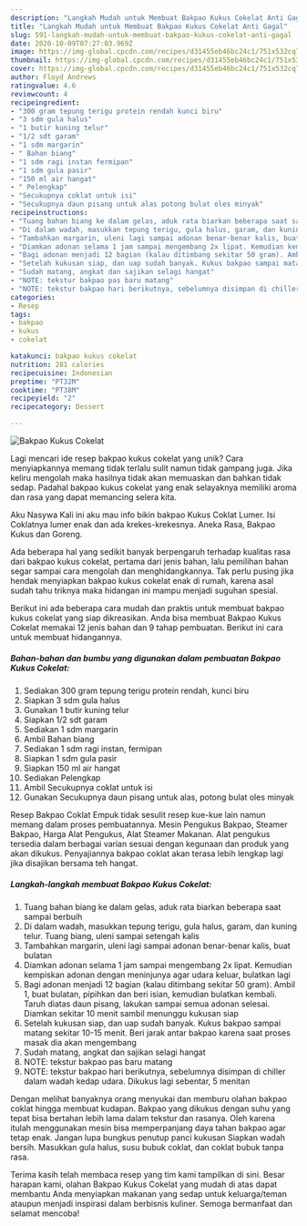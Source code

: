 ```yaml
---
description: "Langkah Mudah untuk Membuat Bakpao Kukus Cokelat Anti Gagal"
title: "Langkah Mudah untuk Membuat Bakpao Kukus Cokelat Anti Gagal"
slug: 591-langkah-mudah-untuk-membuat-bakpao-kukus-cokelat-anti-gagal
date: 2020-10-09T07:27:03.969Z
image: https://img-global.cpcdn.com/recipes/d31455eb46bc24c1/751x532cq70/bakpao-kukus-cokelat-foto-resep-utama.jpg
thumbnail: https://img-global.cpcdn.com/recipes/d31455eb46bc24c1/751x532cq70/bakpao-kukus-cokelat-foto-resep-utama.jpg
cover: https://img-global.cpcdn.com/recipes/d31455eb46bc24c1/751x532cq70/bakpao-kukus-cokelat-foto-resep-utama.jpg
author: Floyd Andrews
ratingvalue: 4.6
reviewcount: 4
recipeingredient:
- "300 gram tepung terigu protein rendah kunci biru"
- "3 sdm gula halus"
- "1 butir kuning telur"
- "1/2 sdt garam"
- "1 sdm margarin"
- " Bahan biang"
- "1 sdm ragi instan fermipan"
- "1 sdm gula pasir"
- "150 ml air hangat"
- " Pelengkap"
- "Secukupnya coklat untuk isi"
- "Secukupnya daun pisang untuk alas potong bulat oles minyak"
recipeinstructions:
- "Tuang bahan biang ke dalam gelas, aduk rata biarkan beberapa saat sampai berbuih"
- "Di dalam wadah, masukkan tepung terigu, gula halus, garam, dan kuning telur. Tuang biang, uleni sampai setengah kalis"
- "Tambahkan margarin, uleni lagi sampai adonan benar-benar kalis, buat bulatan"
- "Diamkan adonan selama 1 jam sampai mengembang 2x lipat. Kemudian kempiskan adonan dengan meninjunya agar udara keluar, bulatkan lagi"
- "Bagi adonan menjadi 12 bagian (kalau ditimbang sekitar 50 gram). Ambil 1, buat bulatan, pipihkan dan beri isian, kemudian bulatkan kembali. Taruh diatas daun pisang, lakukan sampai semua adonan selesai. Diamkan sekitar 10 menit sambil menunggu kukusan siap"
- "Setelah kukusan siap, dan uap sudah banyak. Kukus bakpao sampai matang sekitar 10-15 menit. Beri jarak antar bakpao karena saat proses masak dia akan mengembang"
- "Sudah matang, angkat dan sajikan selagi hangat"
- "NOTE: tekstur bakpao pas baru matang"
- "NOTE: tekstur bakpao hari berikutnya, sebelumnya disimpan di chiller dalam wadah kedap udara. Dikukus lagi sebentar, 5 menitan"
categories:
- Resep
tags:
- bakpao
- kukus
- cokelat

katakunci: bakpao kukus cokelat 
nutrition: 281 calories
recipecuisine: Indonesian
preptime: "PT32M"
cooktime: "PT38M"
recipeyield: "2"
recipecategory: Dessert

---
```



![Bakpao Kukus Cokelat](https://img-global.cpcdn.com/recipes/d31455eb46bc24c1/751x532cq70/bakpao-kukus-cokelat-foto-resep-utama.jpg)

Lagi mencari ide resep bakpao kukus cokelat yang unik? Cara menyiapkannya memang tidak terlalu sulit namun tidak gampang juga. Jika keliru mengolah maka hasilnya tidak akan memuaskan dan bahkan tidak sedap. Padahal bakpao kukus cokelat yang enak selayaknya memiliki aroma dan rasa yang dapat memancing selera kita.

Aku Nasywa Kali ini aku mau info bikin bakpao Kukus Coklat Lumer. Isi Coklatnya lumer enak dan ada krekes-krekesnya. Aneka Rasa, Bakpao Kukus dan Goreng.

Ada beberapa hal yang sedikit banyak berpengaruh terhadap kualitas rasa dari bakpao kukus cokelat, pertama dari jenis bahan, lalu pemilihan bahan segar sampai cara mengolah dan menghidangkannya. Tak perlu pusing jika hendak menyiapkan bakpao kukus cokelat enak di rumah, karena asal sudah tahu triknya maka hidangan ini mampu menjadi suguhan spesial.


Berikut ini ada beberapa cara mudah dan praktis untuk membuat bakpao kukus cokelat yang siap dikreasikan. Anda bisa membuat Bakpao Kukus Cokelat memakai 12 jenis bahan dan 9 tahap pembuatan. Berikut ini cara untuk membuat hidangannya.

<!--inarticleads1-->

##### Bahan-bahan dan bumbu yang digunakan dalam pembuatan Bakpao Kukus Cokelat:

1. Sediakan 300 gram tepung terigu protein rendah, kunci biru
1. Siapkan 3 sdm gula halus
1. Gunakan 1 butir kuning telur
1. Siapkan 1/2 sdt garam
1. Sediakan 1 sdm margarin
1. Ambil  Bahan biang
1. Sediakan 1 sdm ragi instan, fermipan
1. Siapkan 1 sdm gula pasir
1. Siapkan 150 ml air hangat
1. Sediakan  Pelengkap
1. Ambil Secukupnya coklat untuk isi
1. Gunakan Secukupnya daun pisang untuk alas, potong bulat oles minyak


Resep Bakpao Coklat Empuk tidak sesulit resep kue-kue lain namun memang dalam proses pembuatannya. Mesin Pengukus Bakpao, Steamer Bakpao, Harga Alat Pengukus, Alat Steamer Makanan. Alat pengukus tersedia dalam berbagai varian sesuai dengan kegunaan dan produk yang akan dikukus. Penyajiannya bakpao coklat akan terasa lebih lengkap lagi jika disajikan bersama teh hangat. 

<!--inarticleads2-->

##### Langkah-langkah membuat Bakpao Kukus Cokelat:

1. Tuang bahan biang ke dalam gelas, aduk rata biarkan beberapa saat sampai berbuih
1. Di dalam wadah, masukkan tepung terigu, gula halus, garam, dan kuning telur. Tuang biang, uleni sampai setengah kalis
1. Tambahkan margarin, uleni lagi sampai adonan benar-benar kalis, buat bulatan
1. Diamkan adonan selama 1 jam sampai mengembang 2x lipat. Kemudian kempiskan adonan dengan meninjunya agar udara keluar, bulatkan lagi
1. Bagi adonan menjadi 12 bagian (kalau ditimbang sekitar 50 gram). Ambil 1, buat bulatan, pipihkan dan beri isian, kemudian bulatkan kembali. Taruh diatas daun pisang, lakukan sampai semua adonan selesai. Diamkan sekitar 10 menit sambil menunggu kukusan siap
1. Setelah kukusan siap, dan uap sudah banyak. Kukus bakpao sampai matang sekitar 10-15 menit. Beri jarak antar bakpao karena saat proses masak dia akan mengembang
1. Sudah matang, angkat dan sajikan selagi hangat
1. NOTE: tekstur bakpao pas baru matang
1. NOTE: tekstur bakpao hari berikutnya, sebelumnya disimpan di chiller dalam wadah kedap udara. Dikukus lagi sebentar, 5 menitan


Dengan melihat banyaknya orang menyukai dan memburu olahan bakpao coklat hingga membuat kudapan. Bakpao yang dikukus dengan suhu yang tepat bisa bertahan lebih lama dalam tekstur dan rasanya. Oleh karena itulah menggunakan mesin bisa memperpanjang daya tahan bakpao agar tetap enak. Jangan lupa bungkus penutup panci kukusan Siapkan wadah bersih. Masukkan gula halus, susu bubuk coklat, dan coklat bubuk tanpa rasa. 

Terima kasih telah membaca resep yang tim kami tampilkan di sini. Besar harapan kami, olahan Bakpao Kukus Cokelat yang mudah di atas dapat membantu Anda menyiapkan makanan yang sedap untuk keluarga/teman ataupun menjadi inspirasi dalam berbisnis kuliner. Semoga bermanfaat dan selamat mencoba!
